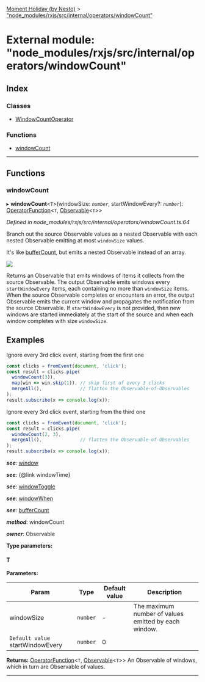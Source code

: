 [Moment Holiday (by Nesto)](../README.md) > ["node_modules/rxjs/src/internal/operators/windowCount"](../modules/_node_modules_rxjs_src_internal_operators_windowcount_.md)

# External module: "node_modules/rxjs/src/internal/operators/windowCount"

## Index

### Classes

* [WindowCountOperator](../classes/_node_modules_rxjs_src_internal_operators_windowcount_.windowcountoperator.md)

### Functions

* [windowCount](_node_modules_rxjs_src_internal_operators_windowcount_.md#windowcount)

---

## Functions

<a id="windowcount"></a>

###  windowCount

▸ **windowCount**<`T`>(windowSize: *`number`*, startWindowEvery?: *`number`*): [OperatorFunction](../interfaces/_node_modules_rxjs_src_internal_types_.operatorfunction.md)<`T`, [Observable](../classes/_node_modules_rxjs_src_internal_observable_.observable.md)<`T`>>

*Defined in node_modules/rxjs/src/internal/operators/windowCount.ts:64*

Branch out the source Observable values as a nested Observable with each nested Observable emitting at most `windowSize` values.

It's like [bufferCount](_node_modules_rxjs_src_internal_operators_buffercount_.md#buffercount), but emits a nested Observable instead of an array.

![](windowCount.png)

Returns an Observable that emits windows of items it collects from the source Observable. The output Observable emits windows every `startWindowEvery` items, each containing no more than `windowSize` items. When the source Observable completes or encounters an error, the output Observable emits the current window and propagates the notification from the source Observable. If `startWindowEvery` is not provided, then new windows are started immediately at the start of the source and when each window completes with size `windowSize`.

Examples
--------

Ignore every 3rd click event, starting from the first one

```javascript
const clicks = fromEvent(document, 'click');
const result = clicks.pipe(
  windowCount(3)),
  map(win => win.skip(1)), // skip first of every 3 clicks
  mergeAll(),              // flatten the Observable-of-Observables
);
result.subscribe(x => console.log(x));
```

Ignore every 3rd click event, starting from the third one

```javascript
const clicks = fromEvent(document, 'click');
const result = clicks.pipe(
  windowCount(2, 3),
  mergeAll(),              // flatten the Observable-of-Observables
);
result.subscribe(x => console.log(x));
```
*__see__*: [window](_node_modules_rxjs_src_internal_operators_window_.md#window)

*__see__*: {@link windowTime}

*__see__*: [windowToggle](_node_modules_rxjs_src_internal_operators_windowtoggle_.md#windowtoggle)

*__see__*: [windowWhen](_node_modules_rxjs_src_internal_operators_windowwhen_.md#windowwhen)

*__see__*: [bufferCount](_node_modules_rxjs_src_internal_operators_buffercount_.md#buffercount)

*__method__*: windowCount

*__owner__*: Observable

**Type parameters:**

#### T 
**Parameters:**

| Param | Type | Default value | Description |
| ------ | ------ | ------ | ------ |
| windowSize | `number` | - |  The maximum number of values emitted by each window. |
| `Default value` startWindowEvery | `number` | 0 |

**Returns:** [OperatorFunction](../interfaces/_node_modules_rxjs_src_internal_types_.operatorfunction.md)<`T`, [Observable](../classes/_node_modules_rxjs_src_internal_observable_.observable.md)<`T`>>
An Observable of windows, which in turn
are Observable of values.

___

